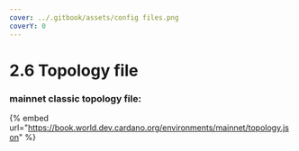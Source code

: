 ```yaml
---
cover: ../.gitbook/assets/config files.png
coverY: 0
---
```


# 2.6 Topology file

### mainnet classic topology file:

{% embed url="https://book.world.dev.cardano.org/environments/mainnet/topology.json" %}

